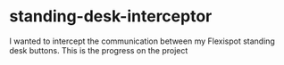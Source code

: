 # standing-desk-interceptor
I wanted to intercept the communication between my Flexispot standing desk buttons. This is the progress on the project
